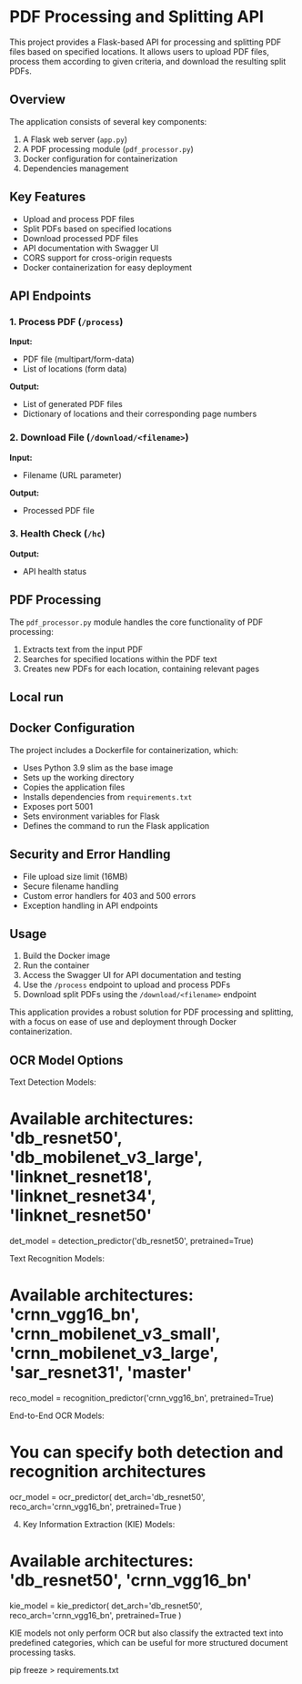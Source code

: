 
# PDF Processing and Splitting API

This project provides a Flask-based API for processing and splitting PDF files based on specified locations. It allows users to upload PDF files, process them according to given criteria, and download the resulting split PDFs.

## Overview

The application consists of several key components:

1. A Flask web server (`app.py`)
2. A PDF processing module (`pdf_processor.py`)
3. Docker configuration for containerization
4. Dependencies management

## Key Features

- Upload and process PDF files
- Split PDFs based on specified locations
- Download processed PDF files
- API documentation with Swagger UI
- CORS support for cross-origin requests
- Docker containerization for easy deployment

## API Endpoints

### 1. Process PDF (`/process`)

**Input:**
- PDF file (multipart/form-data)
- List of locations (form data)

**Output:**
- List of generated PDF files
- Dictionary of locations and their corresponding page numbers

### 2. Download File (`/download/<filename>`)

**Input:**
- Filename (URL parameter)

**Output:**
- Processed PDF file

### 3. Health Check (`/hc`)

**Output:**
- API health status

## PDF Processing

The `pdf_processor.py` module handles the core functionality of PDF processing:

1. Extracts text from the input PDF
2. Searches for specified locations within the PDF text
3. Creates new PDFs for each location, containing relevant pages

## Local run

## Docker Configuration

The project includes a Dockerfile for containerization, which:

- Uses Python 3.9 slim as the base image
- Sets up the working directory
- Copies the application files
- Installs dependencies from `requirements.txt`
- Exposes port 5001
- Sets environment variables for Flask
- Defines the command to run the Flask application

## Security and Error Handling

- File upload size limit (16MB)
- Secure filename handling
- Custom error handlers for 403 and 500 errors
- Exception handling in API endpoints

## Usage

1. Build the Docker image
2. Run the container
3. Access the Swagger UI for API documentation and testing
4. Use the `/process` endpoint to upload and process PDFs
5. Download split PDFs using the `/download/<filename>` endpoint

This application provides a robust solution for PDF processing and splitting, with a focus on ease of use and deployment through Docker containerization.


## OCR Model Options
Text Detection Models:

# Available architectures: 'db_resnet50', 'db_mobilenet_v3_large', 'linknet_resnet18', 'linknet_resnet34', 'linknet_resnet50'
det_model = detection_predictor('db_resnet50', pretrained=True)

Text Recognition Models:
# Available architectures: 'crnn_vgg16_bn', 'crnn_mobilenet_v3_small', 'crnn_mobilenet_v3_large', 'sar_resnet31', 'master'
reco_model = recognition_predictor('crnn_vgg16_bn', pretrained=True)


End-to-End OCR Models:
# You can specify both detection and recognition architectures
ocr_model = ocr_predictor(
    det_arch='db_resnet50',
    reco_arch='crnn_vgg16_bn',
    pretrained=True
)

4. Key Information Extraction (KIE) Models:
# Available architectures: 'db_resnet50', 'crnn_vgg16_bn'
kie_model = kie_predictor(
    det_arch='db_resnet50',
    reco_arch='crnn_vgg16_bn',
    pretrained=True
)

KIE models not only perform OCR but also classify the extracted text into predefined categories, which can be useful for more structured document processing tasks.

pip freeze > requirements.txt